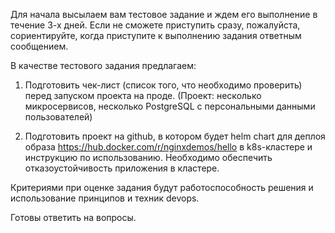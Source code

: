 
 
Для начала высылаем вам тестовое задание и ждем его выполнение в течение 3-х дней. Если не сможете приступить сразу, пожалуйста, сориентируйте, когда приступите к выполнению задания ответным сообщением.

 
В качестве тестового задания предлагаем:

1. Подготовить чек-лист (список того, что необходимо проверить) перед запуском проекта на проде. (Проект: несколько микросервисов, несколько PostgreSQL c персональными данными пользователей)

2. Подготовить проект на github, в котором будет helm chart для деплоя образа https://hub.docker.com/r/nginxdemos/hello в k8s-кластере и инструкцию по использованию. Необходимо обеспечить отказоустойчивость приложения в кластере.

 
Критериями при оценке задания будут работоспособность решения и использование принципов и техник devops.

 
Готовы ответить на вопросы. 

 